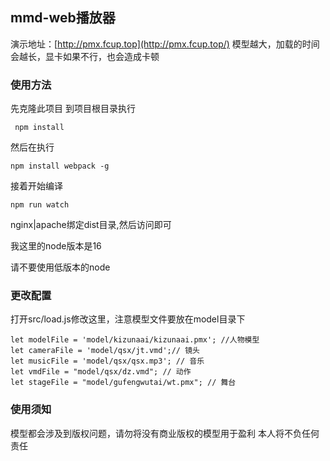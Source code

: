 ##  mmd-web播放器
演示地址：[http://pmx.fcup.top](http://pmx.fcup.top/)
模型越大，加载的时间会越长，显卡如果不行，也会造成卡顿
### 使用方法

先克隆此项目 到项目根目录执行

```
 npm install
```

 然后在执行

```
npm install webpack -g
```

接着开始编译

```
npm run watch
```

nginx|apache绑定dist目录,然后访问即可

我这里的node版本是16

请不要使用低版本的node

### 更改配置
打开src/load.js修改这里，注意模型文件要放在model目录下
```
let modelFile = 'model/kizunaai/kizunaai.pmx'; //人物模型
let cameraFile = 'model/qsx/jt.vmd';// 镜头
let musicFile = 'model/qsx/qsx.mp3'; // 音乐
let vmdFile = "model/qsx/dz.vmd"; // 动作
let stageFile = "model/gufengwutai/wt.pmx"; // 舞台
```
### 使用须知
模型都会涉及到版权问题，请勿将没有商业版权的模型用于盈利
本人将不负任何责任
